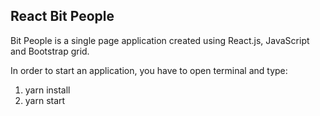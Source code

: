 ## React Bit People
Bit People is a single page application created using React.js, JavaScript and Bootstrap grid.

In order to start an application, you have to open terminal and type:

1. yarn install
2. yarn start
